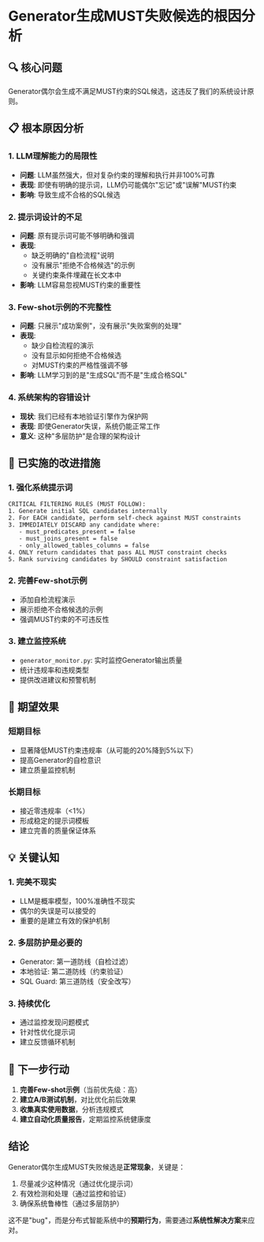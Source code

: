 # Generator生成MUST失败候选的根因分析

## 🔍 核心问题

Generator偶尔会生成不满足MUST约束的SQL候选，这违反了我们的系统设计原则。

## 📋 根本原因分析

### 1. **LLM理解能力的局限性**
- **问题**: LLM虽然强大，但对复杂约束的理解和执行并非100%可靠
- **表现**: 即使有明确的提示词，LLM仍可能偶尔"忘记"或"误解"MUST约束
- **影响**: 导致生成不合格的SQL候选

### 2. **提示词设计的不足**
- **问题**: 原有提示词可能不够明确和强调
- **表现**: 
  - 缺乏明确的"自检流程"说明
  - 没有展示"拒绝不合格候选"的示例
  - 关键约束条件埋藏在长文本中
- **影响**: LLM容易忽视MUST约束的重要性

### 3. **Few-shot示例的不完整性**
- **问题**: 只展示"成功案例"，没有展示"失败案例的处理"
- **表现**: 
  - 缺少自检流程的演示
  - 没有显示如何拒绝不合格候选
  - 对MUST约束的严格性强调不够
- **影响**: LLM学习到的是"生成SQL"而不是"生成合格SQL"

### 4. **系统架构的容错设计**
- **现状**: 我们已经有本地验证引擎作为保护网
- **表现**: 即使Generator失误，系统仍能正常工作
- **意义**: 这种"多层防护"是合理的架构设计

## 🔧 已实施的改进措施

### 1. **强化系统提示词**
```
CRITICAL FILTERING RULES (MUST FOLLOW):
1. Generate initial SQL candidates internally
2. For EACH candidate, perform self-check against MUST constraints
3. IMMEDIATELY DISCARD any candidate where:
   - must_predicates_present = false
   - must_joins_present = false  
   - only_allowed_tables_columns = false
4. ONLY return candidates that pass ALL MUST constraint checks
5. Rank surviving candidates by SHOULD constraint satisfaction
```

### 2. **完善Few-shot示例**
- 添加自检流程演示
- 展示拒绝不合格候选的示例
- 强调MUST约束的不可违反性

### 3. **建立监控系统**
- `generator_monitor.py`: 实时监控Generator输出质量
- 统计违规率和违规类型
- 提供改进建议和预警机制

## 🎯 期望效果

### 短期目标
- 显著降低MUST约束违规率（从可能的20%降到5%以下）
- 提高Generator的自检意识
- 建立质量监控机制

### 长期目标  
- 接近零违规率（<1%）
- 形成稳定的提示词模板
- 建立完善的质量保证体系

## 💡 关键认知

### 1. **完美不现实**
- LLM是概率模型，100%准确性不现实
- 偶尔的失误是可以接受的
- 重要的是建立有效的保护机制

### 2. **多层防护是必要的**
- Generator: 第一道防线（自检过滤）
- 本地验证: 第二道防线（约束验证）
- SQL Guard: 第三道防线（安全改写）

### 3. **持续优化**
- 通过监控发现问题模式
- 针对性优化提示词
- 建立反馈循环机制

## 🚀 下一步行动

1. **完善Few-shot示例**（当前优先级：高）
2. **建立A/B测试机制**，对比优化前后效果
3. **收集真实使用数据**，分析违规模式
4. **建立自动化质量报告**，定期监控系统健康度

## 结论

Generator偶尔生成MUST失败候选是**正常现象**，关键是：
1. 尽量减少这种情况（通过优化提示词）
2. 有效检测和处理（通过监控和验证）
3. 确保系统鲁棒性（通过多层防护）

这不是"bug"，而是分布式智能系统中的**预期行为**，需要通过**系统性解决方案**来应对。
